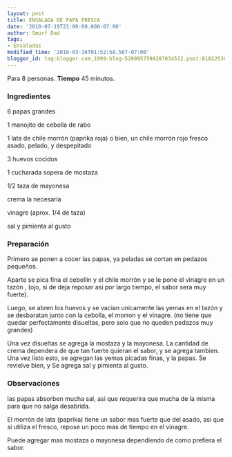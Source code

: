 ```yaml
---
layout: post
title: ENSALADA DE PAPA FRESCA
date: '2010-07-19T21:00:00.000-07:00'
author: Smurf Dad
tags:
- Ensaladas
modified_time: '2016-03-16T01:52:58.567-07:00'
blogger_id: tag:blogger.com,1999:blog-5299957599287034512.post-8102253045387032075
---
```


Para 8 personas.
<b>Tiempo</b> 45 minutos.

<h3>Ingredientes</h3>

6 papas grandes

1 manojito de cebolla de rabo

1 lata de chile morrón (paprika roja) o bien, un chile morrón rojo fresco asado, pelado, y despepitado

3 huevos cocidos

1 cucharada sopera de mostaza

1/2 taza de mayonesa

crema la necesaria

vinagre (aprox. 1/4 de taza)

sal y pimienta al gusto

<h3>Preparación</h3>

Primero se ponen a cocer las papas, ya peladas se cortan en pedazos pequeños.

Aparte se pica fina el cebollin y el chile morrón y se le pone el vinagre en un tazón , (ojo, si de deja reposar asi por largo tiempo, el sabor sera muy fuerte).

Luego, se abren los huevos y se vacian unicamente las yemas en el tazón y se desbaratan junto con la cebolla, el morron y el vinagre. (no tiene que quedar perfectamente disueltas, pero solo que no queden pedazos muy grandes)

Una vez disueltas se agrega la mostaza y la mayonesa. La cantidad de crema dependera de que tan fuerte quieran el sabor, y se agrega tambien. Una vez listo esto, se agregan las yemas picadas finas, y la papas. Se revielve bien, y Se agrega sal y pimienta al gusto.

<h3>Observaciones</h3>

las papas absorben mucha sal, asi que requerira que mucha de la misma para que no salga desabrida.

El morrón de lata (paprika) tiene un sabor mas fuerte que del asado, asi que si utiliza el fresco, repose un poco mas de tiempo en el vinagre.

Puede agregar mas mostaza o mayonesa dependiendo de como prefiera el sabor.

